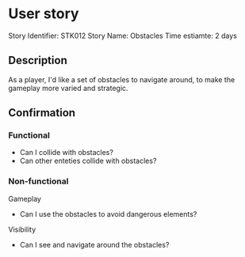 # User story 

Story Identifier: STK012
Story Name: Obstacles
Time estiamte: 2 days

## Description 

As a player, I'd like a set of obstacles to navigate around, to make the gameplay more varied and strategic. 

## Confirmation

### Functional

- Can I collide with obstacles?
- Can other enteties collide with obstacles?

### Non-functional

Gameplay
- Can I use the obstacles to avoid dangerous elements?

Visibility
- Can I see and navigate around the obstacles?

